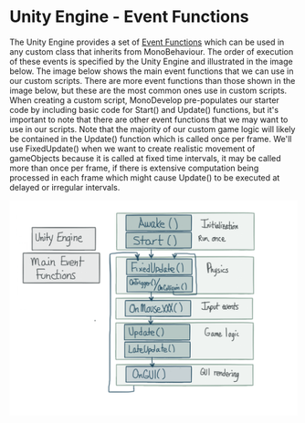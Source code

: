 # Unity Engine - Event Functions

The Unity Engine provides a set of [Event Functions](http://docs.unity3d.com/460/Documentation/Manual/ExecutionOrder.html) which can be used in any custom class that inherits from MonoBehaviour.  The order of execution of these events is specified by the Unity Engine and illustrated in the image below.   The image below shows the main event functions that we can use in our custom scripts.  There are more event functions than those shown in the image below, but these are the most common ones use in custom scripts.  When creating a custom script, MonoDevelop pre-populates our starter code by including basic code for Start() and Update() functions, but it's important to note that there are other event functions that we may want to use in our scripts.  Note that the majority of our custom game logic will likely be contained in the Update() function which is called once per frame.  We'll use FixedUpdate() when we want to create realistic movement of gameObjects because it is called at fixed time intervals, it may be called more than once per frame, if there is extensive computation being processed in each frame which might cause Update() to be executed at delayed or irregular intervals.  

![](unityEventFunctions.png)